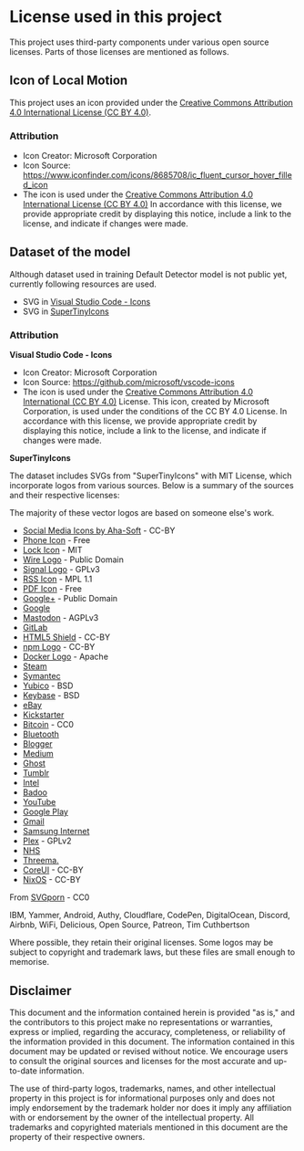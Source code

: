 # License used in this project

This project uses third-party components under various open source licenses. Parts of those licenses are mentioned as follows.

## Icon of Local Motion
This project uses an icon provided under the [Creative Commons Attribution 4.0 International License (CC BY 4.0)](https://creativecommons.org/licenses/by/4.0/).

### Attribution
- Icon Creator: Microsoft Corporation
- Icon Source: https://www.iconfinder.com/icons/8685708/ic_fluent_cursor_hover_filled_icon
- The icon is used under the [Creative Commons Attribution 4.0 International License (CC BY 4.0)](https://creativecommons.org/licenses/by/4.0/)
In accordance with this license, we provide appropriate credit by displaying this notice, include a link to the license, and indicate if changes were made.


## Dataset of the model
Although dataset used in training Default Detector model is not public yet, currently following resources are used.

- SVG in [Visual Studio Code - Icons](https://github.com/microsoft/vscode-icons)
- SVG in [SuperTinyIcons](https://github.com/edent/SuperTinyIcons)

### Attribution
**Visual Studio Code - Icons**

- Icon Creator: Microsoft Corporation
- Icon Source: https://github.com/microsoft/vscode-icons
- The icon is used under the [Creative Commons Attribution 4.0 International (CC BY 4.0)](https://creativecommons.org/licenses/by/4.0/) License.
This icon, created by Microsoft Corporation, is used under the conditions of the CC BY 4.0 License. In accordance with this license, we provide appropriate credit by displaying this notice, include a link to the license, and indicate if changes were made.


**SuperTinyIcons**

The dataset includes SVGs from "SuperTinyIcons" with MIT License, which incorporate logos from various sources. Below is a summary of the sources and their respective licenses:

The majority of these vector logos are based on someone else's work.

- [Social Media Icons by Aha-Soft](https://www.iconfinder.com/iconsets/social-flat-rounded-rects) - CC-BY
- [Phone Icon](https://www.iconfinder.com/icons/1807538/phone_icon#size=128) - Free
- [Lock Icon](https://www.iconfinder.com/icons/1814107/lock_padlock_secure_icon#size=512) - MIT
- [Wire Logo](https://commons.wikimedia.org/wiki/File:Wire_software_logo.svg) - Public Domain
- [Signal Logo](https://github.com/WhisperSystems/Signal-iOS/blob/master/Signal/Images.xcassets/logoSignal.imageset/logoSignal.pdf) - GPLv3
- [RSS Icon](https://commons.wikimedia.org/wiki/File:Generic_Feed-icon.svg) - MPL 1.1
- [PDF Icon](https://www.iconfinder.com/iconsets/line-icons-set) - Free
- [Google+](https://commons.wikimedia.org/wiki/File:Google_Plus_logo_2015.svg) - Public Domain
- [Google](http://svgshare.com/s/q)
- [Mastodon](https://github.com/tootsuite/mastodon/blob/0ad694f96b7f0e951950e7525bde52cd11454cb2/app/assets/images/logo.svg) - AGPLv3
- [GitLab](https://about.gitlab.com/press/)
- [HTML5 Shield](https://www.w3.org/html/logo/) - CC-BY
- [npm Logo](https://commons.wikimedia.org/wiki/File:Npm-logo.svg) - CC-BY
- [Docker Logo](https://github.com/docker/docker.github.io/blob/master/LICENSE) - Apache
- [Steam](https://commons.wikimedia.org/wiki/File:Steam_icon_logo.svg)
- [Symantec](https://commons.wikimedia.org/wiki/File:Symantec_logo10.svg)
- [Yubico](https://github.com/Yubico/yubikey-manager-qt/blob/master/resources/icons/ykman.png) - BSD
- [Keybase](https://github.com/keybase/client/blob/master/shared/images/iconfont/kb-iconfont-keybase-16.svg) - BSD
- [eBay](https://commons.wikimedia.org/wiki/File:EBay_logo.svg)
- [Kickstarter](https://www.kickstarter.com/help/brand_assets)
- [Bitcoin](https://commons.wikimedia.org/wiki/File:Bitcoin_logo.svg) - CC0
- [Bluetooth](https://commons.wikimedia.org/wiki/File:Bluetooth.svg)
- [Blogger](https://commons.wikimedia.org/wiki/File:Blogger_icon.svg)
- [Medium](https://medium.design/logos-and-brand-guidelines-f1a01a733592)
- [Ghost](https://commons.wikimedia.org/wiki/File:Ghost-Logo.svg)
- [Tumblr](https://www.tumblr.com/logo)
- [Intel](https://commons.wikimedia.org/wiki/File:Intel-logo.svg)
- [Badoo](https://team.badoo.com/new/)
- [YouTube](https://www.youtube.com/yt/about/brand-resources/#logos-icons-colors)
- [Google Play](https://commons.wikimedia.org/wiki/File:Google_Play_symbol_2016.svg)
- [Gmail](https://commons.wikimedia.org/wiki/File:Gmail_Icon.svg)
- [Samsung Internet](https://github.com/edent/SuperTinyIcons/pull/74/commits/8824bdaf1346a472ab425347f958e8e64c0948ee)
- [Plex](https://github.com/plexinc/plex-media-player/blob/master/resources/images/icon.svg) - GPLv2
- [NHS](https://www.england.nhs.uk/nhsidentity/identity-guidelines/nhs-logo/)
- [Threema.](https://threema.ch/de/press)
- [CoreUI](https://github.com/coreui/coreui-icons) - CC-BY
- [NixOS](https://github.com/NixOS/nixos-artwork) - CC-BY

From [SVGporn](https://github.com/gilbarbara/logos/) - CC0

IBM, Yammer, Android, Authy, Cloudflare, CodePen, DigitalOcean, Discord, Airbnb, WiFi, Delicious, Open Source, Patreon, Tim Cuthbertson

Where possible, they retain their original licenses. Some logos may be subject to copyright and trademark laws, but these files are small enough to memorise.


## Disclaimer
This document and the information contained herein is provided "as is," and the contributors to this project make no representations or warranties, express or implied, regarding the accuracy, completeness, or reliability of the information provided in this document. The information contained in this document may be updated or revised without notice. We encourage users to consult the original sources and licenses for the most accurate and up-to-date information.

The use of third-party logos, trademarks, names, and other intellectual property in this project is for informational purposes only and does not imply endorsement by the trademark holder nor does it imply any affiliation with or endorsement by the owner of the intellectual property. All trademarks and copyrighted materials mentioned in this document are the property of their respective owners.